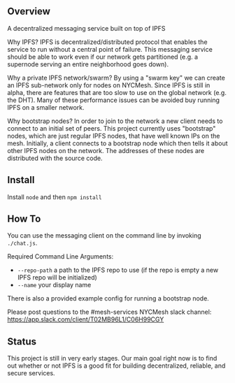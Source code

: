 ## Overview

A decentralized messaging service built on top of IPFS

Why IPFS? IPFS is decentralized/distributed protocol that enables the service to run without a central point of failure. This messaging service should be able to work even if our network gets partitioned (e.g. a supernode serving an entire neighborhood goes down).

Why a private IPFS network/swarm? By using a "swarm key" we can create an IPFS sub-network only for nodes on NYCMesh. Since IPFS is still in alpha, there are features that are too slow to use on the global network (e.g. the DHT). Many of these performance issues can be avoided buy running IPFS on a smaller network.

Why bootstrap nodes? In order to join to the network a new client needs to connect to an initial set of peers. This project currently uses "bootstrap" nodes, which are just regular IPFS nodes, that have well known IPs on the mesh. Initially, a client connects to a bootstrap node which then tells it about other IPFS nodes on the network. The addresses of these nodes are distributed with the source code.

## Install

Install `node` and then `npm install`

## How To

You can use the messaging client on the command line by invoking `./chat.js`.

Required Command Line Arguments:
- `--repo-path` a path to the IPFS repo to use (if the repo is empty a new IPFS repo will be initialized)
- `--name` your display name

There is also a provided example config for running a bootstrap node.

Please post questions to the #mesh-services NYCMesh slack channel: https://app.slack.com/client/T02MB96L1/C06H99CGY

## Status

This project is still in very early stages. Our main goal right now is to find out whether or not IPFS is a good fit for building decentralized, reliable, and secure services.
